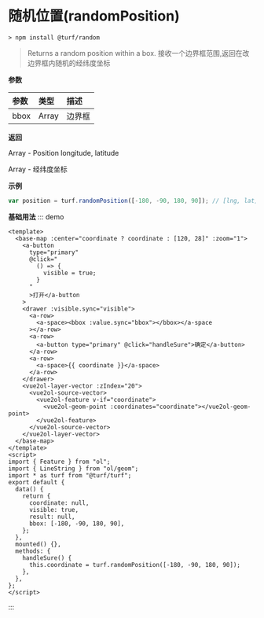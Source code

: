 # 随机位置(randomPosition)

```
> npm install @turf/random
```

> Returns a random position within a box.
> 接收一个边界框范围,返回在改边界框内随机的经纬度坐标

**参数**

| 参数 | 类型  | 描述   |
| :--- | :---- | :----- |
| bbox | Array | 边界框 |

**返回**

Array - Position longitude, latitude

Array - 经纬度坐标

**示例**

```js
var position = turf.randomPosition([-180, -90, 180, 90]); // [lng, lat]
```

**基础用法**
::: demo

```vue
<template>
  <base-map :center="coordinate ? coordinate : [120, 28]" :zoom="1">
    <a-button
      type="primary"
      @click="
        () => {
          visible = true;
        }
      "
      >打开</a-button
    >
    <drawer :visible.sync="visible">
      <a-row>
        <a-space><bbox :value.sync="bbox"></bbox></a-space
      ></a-row>
      <a-row>
        <a-button type="primary" @click="handleSure">确定</a-button>
      </a-row>
      <a-row>
        <a-space>{{ coordinate }}</a-space>
      </a-row>
    </drawer>
    <vue2ol-layer-vector :zIndex="20">
      <vue2ol-source-vector>
        <vue2ol-feature v-if="coordinate">
          <vue2ol-geom-point :coordinates="coordinate"></vue2ol-geom-point>
        </vue2ol-feature>
      </vue2ol-source-vector>
    </vue2ol-layer-vector>
  </base-map>
</template>
<script>
import { Feature } from "ol";
import { LineString } from "ol/geom";
import * as turf from "@turf/turf";
export default {
  data() {
    return {
      coordinate: null,
      visible: true,
      result: null,
      bbox: [-180, -90, 180, 90],
    };
  },
  mounted() {},
  methods: {
    handleSure() {
      this.coordinate = turf.randomPosition([-180, -90, 180, 90]);
    },
  },
};
</script>
```

:::
